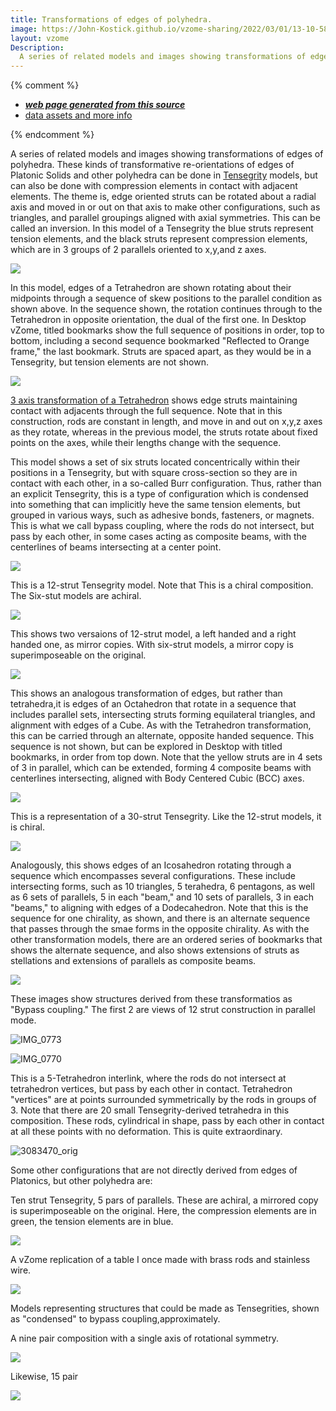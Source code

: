 ```yaml
---
title: Transformations of edges of polyhedra.
image: https://John-Kostick.github.io/vzome-sharing/2022/03/01/13-10-58-6-strut-tensegrity/6-strut-tensegrity.png
layout: vzome
Description:
  A series of related models and images showing transformations of edges of polyhedra.
---
```


{% comment %}
 - [***web page generated from this source***][post]
 - [data assets and more info][github]

[post]: <https://John-Kostick.github.io/vzome-sharing/2022/03/01/6-strut-tensegrity-13-10-58.html>
[github]: <https://github.com/John-Kostick/vzome-sharing/tree/main/2022/03/01/13-10-58-6-strut-tensegrity/>
{% endcomment %}

  A series of related models and images showing transformations of edges of polyhedra. These kinds of transformative re-orientations of edges of Platonic Solids and other polyhedra can be done in [Tensegrity](https://en.wikipedia.org/wiki/Tensegrity) models, but can also be done with compression elements in contact with adjacent elements.  The theme is, edge oriented struts can be rotated about a radial axis and moved in or out on that axis to make other configurations, such as triangles, and parallel groupings aligned with axial symmetries.  This can be called an inversion.  In this model of a Tensegrity the blue struts represent tension elements, and the black struts represent compression elements, which are in 3 groups of 2 parallels oriented to x,y,and z axes.

<vzome-viewer style="width: 100%; height: 100vh;"
       src="https://John-Kostick.github.io/vzome-sharing/2022/03/01/13-10-58-6-strut-tensegrity/6-strut-tensegrity.vZome" >
  <img src="https://John-Kostick.github.io/vzome-sharing/2022/03/01/13-10-58-6-strut-tensegrity/6-strut-tensegrity.png" />
</vzome-viewer>


In this model, edges of a Tetrahedron are shown rotating about their midpoints through a sequence of skew positions to the parallel condition as shown above.  In the sequence shown, the rotation continues through to the Tetrahedron in opposite orientation, the dual of the first one. In Desktop vZome, titled bookmarks show the full sequence of positions in order, top to bottom, including a second sequence bookmarked "Reflected to Orange frame," the last bookmark. Struts are spaced apart, as they would be in a Tensegrity, but tension elements are not shown.  

<vzome-viewer style="width: 100%; height: 100vh;"
       src="https://John-Kostick.github.io/vzome-sharing/2022/03/01/13-11-44-6-strut-tensegrity-transformvZome/6-strut-tensegrity-transformvZome.vZome" >
  <img src="https://John-Kostick.github.io/vzome-sharing/2022/03/01/13-11-44-6-strut-tensegrity-transformvZome/6-strut-tensegrity-transformvZome.png" />
</vzome-viewer>

[3 axis transformation of a Tetrahedron](http://www.kosticks.com/perhaps-of-interest.html) shows edge struts maintaining contact with adjacents through the full sequence. Note that in this construction, rods are constant in length, and move in and out on x,y,z axes as they rotate, whereas in the previous model, the struts rotate about fixed points on the axes, while their lengths change with the sequence.  

This model shows a set of six struts located concentrically within their positions in a Tensegrity, but with square cross-section so they are in contact with each other, in a so-called Burr configuration.  Thus, rather than an explicit Tensegrity, this is a type of configuration which is condensed into something that can implicitly heve the same tension elements, but grouped in various ways, such as adhesive bonds, fasteners, or magnets.  This is what we call bypass coupling, where the rods do not intersect, but pass by each other, in some cases acting as composite beams, with the centerlines of beams intersecting at a center point.  

<vzome-viewer style="width: 100%; height: 100vh;"
       src="https://John-Kostick.github.io/vzome-sharing/2022/03/01/13-15-55-6-strut-tensegrity-condensed-2/6-strut-tensegrity-condensed-2.vZome" >
  <img src="https://John-Kostick.github.io/vzome-sharing/2022/03/01/13-15-55-6-strut-tensegrity-condensed-2/6-strut-tensegrity-condensed-2.png" />
</vzome-viewer>


This is a 12-strut Tensegrity model. Note that This is a chiral composition.  The Six-stut models are achiral.


<vzome-viewer style="width: 100%; height: 100vh;"
       src="https://John-Kostick.github.io/vzome-sharing/2022/03/01/13-19-26-Tetraxis-as-Tensegrity-Mirror-pair-combined/Tetraxis-as-Tensegrity-Mirror-pair-combined.vZome" >
  <img src="https://John-Kostick.github.io/vzome-sharing/2022/03/01/13-19-26-Tetraxis-as-Tensegrity-Mirror-pair-combined/Tetraxis-as-Tensegrity-Mirror-pair-combined.png" />
</vzome-viewer>

This shows two versaions of 12-strut model, a left handed and a right handed one, as mirror copies.  With six-strut models, a mirror copy is superimposeable on the original.

<vzome-viewer style="width: 100%; height: 65vh;"
       src="https://John-Kostick.github.io/vzome-sharing/2022/03/01/13-19-56-Tetraxis-as-Tensegrity-Mirror-pair/Tetraxis-as-Tensegrity-Mirror-pair.vZome" >
  <img src="https://John-Kostick.github.io/vzome-sharing/2022/03/01/13-19-56-Tetraxis-as-Tensegrity-Mirror-pair/Tetraxis-as-Tensegrity-Mirror-pair.png" />
</vzome-viewer>

This shows an analogous transformation of edges, but rather than tetrahedra,it is edges of an Octahedron that rotate in a sequence that includes parallel sets, intersecting struts forming equilateral triangles, and alignment with edges of a Cube.  As with the Tetrahedron transformation, this can be carried through an alternate, opposite handed sequence.  This sequence is not shown, but can be explored in Desktop with titled bookmarks, in order from top down.  Note that the yellow struts are in 4 sets of 3 in parallel, which can be extended, forming 4 composite beams with centerlines intersecting, aligned with Body Centered Cubic (BCC) axes.  

<vzome-viewer style="width: 100%; height: 100vh;"
       src="https://John-Kostick.github.io/vzome-sharing/2022/03/01/13-20-46-Tetraxis-as-Tensegrity-transform-2R&LHvZome/Tetraxis-as-Tensegrity-transform-2R&LHvZome.vZome" >
  <img src="https://John-Kostick.github.io/vzome-sharing/2022/03/01/13-20-46-Tetraxis-as-Tensegrity-transform-2R&LHvZome/Tetraxis-as-Tensegrity-transform-2R&LHvZome.png" />
</vzome-viewer>

This is a representation of a 30-strut Tensegrity. Like the 12-strut models, it is chiral. 

<vzome-viewer style="width: 100%; height: 100vh;"
       src="https://John-Kostick.github.io/vzome-sharing/2022/03/01/13-24-06-Six-axis-as-tensegrity/Six-axis-as-tensegrity.vZome" >
  <img src="https://John-Kostick.github.io/vzome-sharing/2022/03/01/13-24-06-Six-axis-as-tensegrity/Six-axis-as-tensegrity.png" />
</vzome-viewer>

Analogously, this shows edges of an Icosahedron rotating through a sequence which encompasses several configurations. These include intersecting forms, such as 10 triangles, 5 terahedra, 6 pentagons, as well as 6 sets of parallels, 5 in each "beam," and 10 sets of parallels, 3 in each "beams," to aligning with edges of a Dodecahedron.  Note that this is the sequence for one chirality, as shown, and there is an alternate sequence that passes through the smae forms in the opposite chirality.
As with the other transformation models, there are an ordered series of bookmarks that shows the alternate sequence, and also shows extensions of struts as stellations and extensions of parallels as composite beams.

<vzome-viewer style="width: 100%; height: 65vh;"
       src="https://John-Kostick.github.io/vzome-sharing/2022/03/01/13-26-09-Six-axis-as-tensegrity-Transform/Six-axis-as-tensegrity-Transform.vZome" >
  <img src="https://John-Kostick.github.io/vzome-sharing/2022/03/01/13-26-09-Six-axis-as-tensegrity-Transform/Six-axis-as-tensegrity-Transform.png" />
</vzome-viewer>

These images show structures derived from these transformatios as "Bypass coupling."  The first 2 are views of 12 strut construction in parallel mode.  


![IMG_0773](https://user-images.githubusercontent.com/78830166/156435037-73e4b054-714e-4702-80e3-316dde88f1e1.jpeg)

![IMG_0770](https://user-images.githubusercontent.com/78830166/156435149-3ddedb05-095d-4b59-a7cb-de32c529f534.jpeg)

This is a 5-Tetrahedron interlink, where the rods do not intersect at tetrahedron vertices, but pass by each other in contact. Tetrahedron "vertices" are at points surrounded symmetrically by the rods in groups of 3.  Note that there are 20 small Tensegrity-derived tetrahedra in this composition. These rods, cylindrical in shape, pass by each other in contact at all these points with no deformation. This is quite extraordinary.

![3083470_orig](https://user-images.githubusercontent.com/78830166/156436693-abdbd13b-f23d-4afc-bd52-1535ea3e079a.jpg)

Some other configurations that are not directly derived from edges of Platonics, but other polyhedra are: 

Ten strut Tensegrity, 5 pars of parallels. These are achiral, a mirrored copy is superimposeable on the original. Here, the compression elements are in green, the tension elements are in blue.

<vzome-viewer style="width: 100%; height: 65vh;"
       src="https://John-Kostick.github.io/vzome-sharing/2022/03/01/13-30-24-5-pair-tensegrities-with-mirror/5-pair-tensegrities-with-mirror.vZome" >
  <img src="https://John-Kostick.github.io/vzome-sharing/2022/03/01/13-30-24-5-pair-tensegrities-with-mirror/5-pair-tensegrities-with-mirror.png" />
</vzome-viewer>

A vZome replication of a table I once made with brass rods and stainless wire.


<vzome-viewer style="width: 100%; height: 100vh;"
       src="https://John-Kostick.github.io/vzome-sharing/2022/03/01/13-29-52-tensegrity-table/tensegrity-table.vZome" >
  <img src="https://John-Kostick.github.io/vzome-sharing/2022/03/01/13-29-52-tensegrity-table/tensegrity-table.png" />
</vzome-viewer>

Models representing structures that could be made as Tensegrities, shown as "condensed" to bypass coupling,approximately.  

A nine pair composition with a single axis of rotational symmetry.

<vzome-viewer style="width: 100%; height:100vh;"
       src="https://John-Kostick.github.io/vzome-sharing/2022/03/01/13-31-24-9-pair-2/9-pair-2.vZome" >
  <img src="https://John-Kostick.github.io/vzome-sharing/2022/03/01/13-31-24-9-pair-2/9-pair-2.png" />
</vzome-viewer>

Likewise, 15 pair

<vzome-viewer style="width: 100%; height: 100vh;"
       src="https://John-Kostick.github.io/vzome-sharing/2022/03/01/13-32-35-15-pair/15-pair.vZome" >
  <img src="https://John-Kostick.github.io/vzome-sharing/2022/03/01/13-32-35-15-pair/15-pair.png" />
</vzome-viewer>






